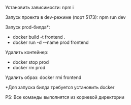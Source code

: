 Установить зависимости: npm i

Запуск проекта в dev-режиме (порт 5173): npm run dev

Запуск prod-билда*: 
  - docker build -t frontend .
  - docker run -d --name prod frontend

Удалить контейнер: 
  - docker stop prod
  - docker rm prod

Удалить образ: docker rmi frontend


*Для запуска билда требуется установить docker


PS: Все команды выполнятся из корневой директории